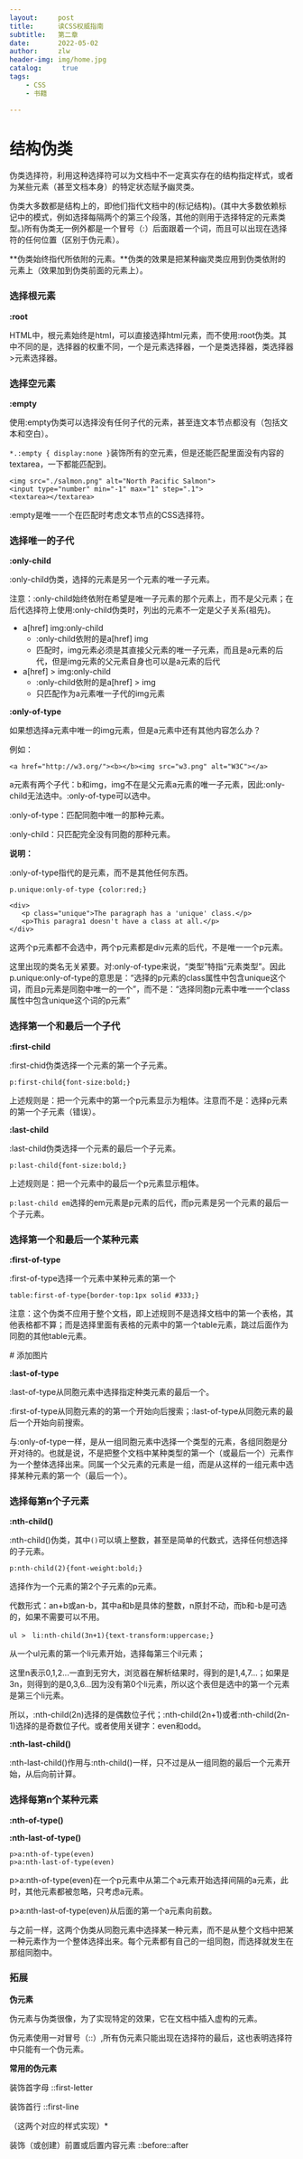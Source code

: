 ```yaml
---
layout:     post
title:      读CSS权威指南
subtitle:   第二章
date:       2022-05-02
author:     zlw
header-img: img/home.jpg
catalog: 	 true
tags:
    - CSS
    - 书籍

---
```


# 结构伪类

伪类选择符，利用这种选择符可以为文档中不一定真实存在的结构指定样式，或者为某些元素（甚至文档本身）的特定状态赋予幽灵类。



伪类大多数都是结构上的，即他们指代文档中的(标记结构)。(其中大多数依赖标记中的模式，例如选择每隔两个的第三个段落，其他的则用于选择特定的元素类型。)所有伪类无一例外都是一个冒号（:）后面跟着一个词，而且可以出现在选择符的任何位置（区别于伪元素）。

**伪类始终指代所依附的元素。**伪类的效果是把某种幽灵类应用到伪类依附的元素上（效果加到伪类前面的元素上）。

### 选择根元素

**:root**

HTML中，根元素始终是html，可以直接选择html元素，而不使用:root伪类。其中不同的是，选择器的权重不同，一个是元素选择器，一个是类选择器，类选择器>元素选择器。

### 选择空元素

**:empty**

使用:empty伪类可以选择没有任何子代的元素，甚至连文本节点都没有（包括文本和空白）。

`*.:empty { display:none }`装饰所有的空元素，但是还能匹配里面没有内容的textarea，一下都能匹配到。

```
<img src="./salmon.png" alt="North Pacific Salmon">
<input type="number" min="-1" max="1" step=".1">
<textarea></textarea>
```

:empty是唯一一个在匹配时考虑文本节点的CSS选择符。

### 选择唯一的子代

**:only-child**

:only-child伪类，选择的元素是另一个元素的唯一子元素。

注意：:only-child始终依附在希望是唯一子元素的那个元素上，而不是父元素；在后代选择符上使用:only-child伪类时，列出的元素不一定是父子关系(祖先)。

- a[href] img:only-child
  - :only-child依附的是a[href] img
  - 匹配时，img元素必须是其直接父元素的唯一子元素，而且是a元素的后代，但是img元素的父元素自身也可以是a元素的后代
- a[href] > img:only-child
  - :only-child依附的是a[href] > img
  - 只匹配作为a元素唯一子代的img元素

**:only-of-type**

如果想选择a元素中唯一的img元素，但是a元素中还有其他内容怎么办？

例如：

```
<a href="http://w3.org/"><b></b><img src="w3.png" alt="W3C"></a>
```

a元素有两个子代：b和img，img不在是父元素a元素的唯一子元素，因此:only-child无法选中。:only-of-type可以选中。

:only-of-type：匹配同胞中唯一的那种元素。

:only-child：只匹配完全没有同胞的那种元素。

**说明：**

:only-of-type指代的是元素，而不是其他任何东西。

```
p.unique:only-of-type {color:red;}

<div>
   <p class="unique">The paragraph has a 'unique' class.</p>
   <p>This paragra1 doesn't have a class at all.</p>
</div>
```

这两个p元素都不会选中，两个p元素都是div元素的后代，不是唯一一个p元素。

这里出现的类名无关紧要。对:only-of-type来说，“类型”特指“元素类型”。因此p.unique:only-of-type的意思是：“选择的p元素的class属性中包含unique这个词，而且p元素是同胞中唯一的一个”，而不是：“选择同胞p元素中唯一一个class属性中包含unique这个词的p元素”

### 选择第一个和最后一个子代

**:first-child**

:first-chid伪类选择一个元素的第一个子元素。

```
p:first-child{font-size:bold;}
```

上述规则是：把一个元素中的第一个p元素显示为粗体。注意而不是：选择p元素的第一个子元素（错误）。

**:last-child**

:last-child伪类选择一个元素的最后一个子元素。

```
p:last-child{font-size:bold;}
```

上述规则是：把一个元素中的最后一个p元素显示粗体。

`p:last-child em`选择的em元素是p元素的后代，而p元素是另一个元素的最后一个子元素。

### 选择第一个和最后一个某种元素

**:first-of-type**

:first-of-type选择一个元素中某种元素的第一个

```
table:first-of-type{border-top:1px solid #333;}
```

注意：这个伪类不应用于整个文档，即上述规则不是选择文档中的第一个表格，其他表格都不算；而是选择里面有表格的元素中的第一个table元素，跳过后面作为同胞的其他table元素。



\# 添加图片



**:last-of-type**

:last-of-type从同胞元素中选择指定种类元素的最后一个。

:first-of-type从同胞元素的的第一个开始向后搜索；:last-of-type从同胞元素的最后一个开始向前搜索。

与:only-of-type一样，是从一组同胞元素中选择一个类型的元素，各组同胞是分开对待的。也就是说，不是把整个文档中某种类型的第一个（或最后一个）元素作为一个整体选择出来。同属一个父元素的元素是一组，而是从这样的一组元素中选择某种元素的第一个（最后一个）。

### 选择每第n个子元素

**:nth-child()**

:nth-child()伪类，其中`()`可以填上整数，甚至是简单的代数式，选择任何想选择的子元素。

````
p:nth-child(2){font-weight:bold;}
````

选择作为一个元素的第2个子元素的p元素。

代数形式：an+b或an-b，其中a和b是具体的整数，n原封不动，而b和-b是可选的，如果不需要可以不用。

```
ul >　li:nth-child(3n+1){text-transform:uppercase;}
```

从一个ul元素的第一个li元素开始，选择每第三个il元素；

这里n表示0,1,2...一直到无穷大，浏览器在解析结果时，得到的是1,4,7...；如果是3n，则得到的是0,3,6...因为没有第0个li元素，所以这个表但是选中的第一个元素是第三个li元素。

所以，:nth-child(2n)选择的是偶数位子代；:nth-child(2n+1)或者:nth-child(2n-1)选择的是奇数位子代。或者使用关键字：even和odd。

**:nth-last-child()**

:nth-last-child()作用与:nth-child()一样，只不过是从一组同胞的最后一个元素开始，从后向前计算。

### 选择每第n个某种元素

**:nth-of-type()**

**:nth-last-of-type()**

```
p>a:nth-of-type(even)
p>a:nth-last-of-type(even)
```

p>a:nth-of-type(even)在一个p元素中从第二个a元素开始选择间隔的a元素，此时，其他元素都被忽略，只考虑a元素。

p>a:nth-last-of-type(even)从后面的第一个a元素向前数。

与之前一样，这两个伪类从同胞元素中选择某一种元素，而不是从整个文档中把某一种元素作为一个整体选择出来。每个元素都有自己的一组同胞，而选择就发生在那组同胞中。



### 拓展	

**伪元素**

伪元素与伪类很像，为了实现特定的效果，它在文档中插入虚构的元素。

伪元素使用一对冒号（::）,所有伪元素只能出现在选择符的最后，这也表明选择符中只能有一个伪元素。

**常用的伪元素**

装饰首字母	::first-letter

装饰首行	::first-line

（这两个对应的样式实现）*

装饰（或创建）前置或后置内容元素	::before\::after